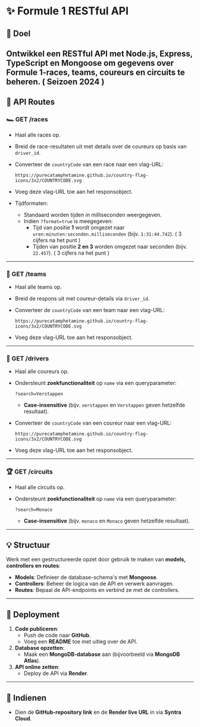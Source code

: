 # ✨ Formule 1 RESTful API

## 🌟 Doel

## Ontwikkel een **RESTful API** met **Node.js**, **Express**, **TypeScript** en **Mongoose** om gegevens over **Formule 1-races, teams, coureurs en circuits** te beheren. ( Seizoen 2024 )

## 📄 API Routes

### 🏎️ GET /races

- Haal alle races op.
- Breid de race-resultaten uit met details over de coureurs op basis van `driver_id`.
- Converteer de `countryCode` van een race naar een vlag-URL:

  ```other
  https://purecatamphetamine.github.io/country-flag-icons/3x2/COUNTRYCODE.svg
  ```

- Voeg deze vlag-URL toe aan het responsobject.
- Tijdformaten:
  - Standaard worden tijden in milliseconden weergegeven.
  - Indien `?format=true` is meegegeven:
    - Tijd van positie **1** wordt omgezet naar `uren:minuten:seconden.milliseconden` (bijv. `1:31:44.742`). ( 3 cijfers na het punt )
    - Tijden van positie **2 en 3** worden omgezet naar seconden (bijv. `22.457`). ( 3 cijfers na het punt )

---

### 🌟 GET /teams

- Haal alle teams op.
- Breid de respons uit met coureur-details via `driver_id`.
- Converteer de `countryCode` van een team naar een vlag-URL:

  ```other
  https://purecatamphetamine.github.io/country-flag-icons/3x2/COUNTRYCODE.svg
  ```

- Voeg deze vlag-URL toe aan het responsobject.

---

### 🏁 GET /drivers

- Haal alle coureurs op.
- Ondersteunt **zoekfunctionaliteit** op `name` via een queryparameter:

  ```other
  ?search=Verstappen
  ```

  - **Case-insensitive** (bijv. `verstappen` en `Verstappen` geven hetzelfde resultaat).

- Converteer de `countryCode` van een coureur naar een vlag-URL:

  ```other
  https://purecatamphetamine.github.io/country-flag-icons/3x2/COUNTRYCODE.svg
  ```

- Voeg deze vlag-URL toe aan het responsobject.

---

### 🏆 GET /circuits

- Haal alle circuits op.
- Ondersteunt **zoekfunctionaliteit** op `name` via een queryparameter:

  ```other
  ?search=Monaco
  ```

  - **Case-insensitive** (bijv. `monaco` en `Monaco` geven hetzelfde resultaat).

---

## 💡 Structuur

Werk met een gestructureerde opzet door gebruik te maken van **models, controllers en routes**:

- **Models**: Definieer de database-schema's met **Mongoose**.
- **Controllers**: Beheer de logica van de API en verwerk aanvragen.
- **Routes**: Bepaal de API-endpoints en verbind ze met de controllers.

---

## 📝 Deployment

1. **Code publiceren**:
   - Push de code naar **GitHub**.
   - Voeg een **README** toe met uitleg over de API.
2. **Database opzetten**:
   - Maak een **MongoDB-database** aan (bijvoorbeeld via **MongoDB Atlas**).
3. **API online zetten**:
   - Deploy de API via **Render**.

---

## 💌 Indienen

- Dien de **GitHub-repository link** en de **Render live URL** in via **Syntra Cloud**.
